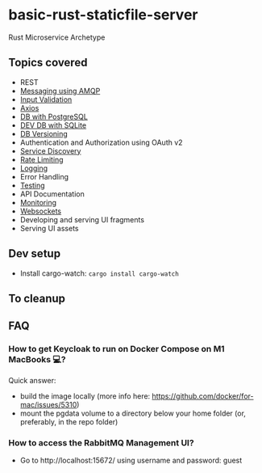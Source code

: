 # basic-rust-staticfile-server
Rust Microservice Archetype

## Topics covered
- REST
- [Messaging using AMQP](https://www.npmjs.com/package/amqplib)
- [Input Validation](https://express-validator.github.io/docs/)
- [Axios](https://blog.openreplay.com/fetch-vs-axios-which-is-the-best-library-for-making-http-requests)
- [DB with PostgreSQL](https://typeorm.io/#/)
- [DEV DB with SQLite](https://typeorm.io/#/)
- [DB Versioning](https://typeorm.io/#/migrations)
- Authentication and Authorization using OAuth v2
- [Service Discovery](https://github.com/jquatier/eureka-js-client)
- [Rate Limiting](https://github.com/animir/node-rate-limiter-flexible/wiki/Express-Middleware)
- [Logging](https://geshan.com.np/blog/2021/01/nodejs-logging-library/)
- Error Handling
-  [Testing](https://dev.to/nedsoft/testing-nodejs-express-api-with-jest-and-supertest-1km6)
- API Documentation
-  [Monitoring](https://stackabuse.com/nodejs-application-monitoring-with-prometheus-and-grafana)
- [Websockets](https://www.npmjs.com/package/ws)
- Developing and serving UI fragments
- Serving UI assets

## Dev setup
- Install cargo-watch: `cargo install cargo-watch`

## To cleanup

## FAQ

### How to get Keycloak to run on Docker Compose on M1 MacBooks 💻?

Quick answer:

- build the image locally (more info here: https://github.com/docker/for-mac/issues/5310)
- mount the pgdata volume to a directory below your home folder (or, preferably, in the repo folder)

### How to access the RabbitMQ Management UI?

- Go to http://localhost:15672/ using username and password: guest
